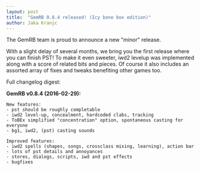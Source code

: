 ```yaml
---
layout: post
title:  "GemRB 0.8.4 released! (Icy bone box edition)"
author: Jaka Kranjc
---
```


The GemRB team is proud to announce a new "minor" release.

With a slight delay of several months, we bring you the first release where you can finish PST!
To make it even sweeter, iwd2 levelup was implemented along with a score of related bits and
pieces. Of course it also includes an assorted array of fixes and tweaks benefiting other games too.

Full changelog digest:

**GemRB v0.8.4 (2016-02-29):**

    New features:
    - pst should be roughly completable
    - iwd2 level-up, concealment, hardcoded clabs, tracking
    - ToBEx simplified "concentration" option, spontaneous casting for everyone
    - bg1, iwd2, (pst) casting sounds

    Improved features:
    - iwd2 spells (shapes, songs, crossclass mixing, learning), action bar
    - lots of pst details and annoyances
    - stores, dialogs, scripts, iwd and pst effects
    - bugfixes
